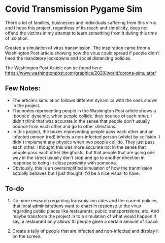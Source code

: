 # Covid Transmission Pygame Sim

There a lot of families, businesses and individuals suffering from this virus and I hope this project, regardless of its reach and simplicity, does not offend the victims in my attempt to learn something from it during this time of isolation. 

Created a simulation of virus transmission. The inspiration came from a Washington Post article showing how the virus could spread if people didn't heed the mandatory lockdowns and social distancing policies. 

The Washington Post Article can be found here:
https://www.washingtonpost.com/graphics/2020/world/corona-simulator/

## Few Notes:

* The article's simulation follows different dynamics with the ones shown in the project.
* The nodes representing people in the Washington Post article shows a 'bounce' dynamic, when people collide, they bounce of each other. I didn't think that was accurate in the sense that people don't usually bounce from each other and go to other directions.
* In this project, the boxes representing people pass each other and an infected person (red) infects a non-infected person (white) by collision. I didn't implement any physics when two people collide. They just pass each other. I thought this was more accurate not in the sense that people pass each other like ghosts, but that people that are going one way in the street usually don't stop and go to another direction in response to being in close proximity with someone. 
* Obviously, this is an oversimplified simulation of how the tranmission actually behaves but I just thought it'd be a nice visual to have.

## To-do

1. Do more research regarding transmission rates and the current policies that local administrations want to enact in response to the virus regarding public places like restaurants, public transportations, etc. And maybe transform the project in to a simulation of what would happen if say, a restaurant only allows 10 people given a certain amount of space. 

2. Create a tally of people that are infected and non-infected and display it on the screen.
